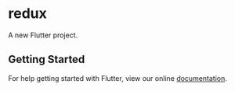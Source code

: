 # redux

A new Flutter project.

## Getting Started

For help getting started with Flutter, view our online
[documentation](http://flutter.io/).
